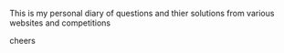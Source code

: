 


This is my personal diary of questions and thier solutions from various websites and competitions

cheers

